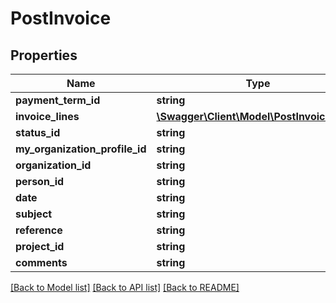 # PostInvoice

## Properties
Name | Type | Description | Notes
------------ | ------------- | ------------- | -------------
**payment_term_id** | **string** |  | [optional] 
**invoice_lines** | [**\Swagger\Client\Model\PostInvoiceLine[]**](PostInvoiceLine.md) |  | [optional] 
**status_id** | **string** |  | [optional] 
**my_organization_profile_id** | **string** |  | [optional] 
**organization_id** | **string** |  | [optional] 
**person_id** | **string** |  | [optional] 
**date** | **string** |  | [optional] 
**subject** | **string** |  | [optional] 
**reference** | **string** |  | [optional] 
**project_id** | **string** |  | [optional] 
**comments** | **string** |  | [optional] 

[[Back to Model list]](../README.md#documentation-for-models) [[Back to API list]](../README.md#documentation-for-api-endpoints) [[Back to README]](../README.md)



